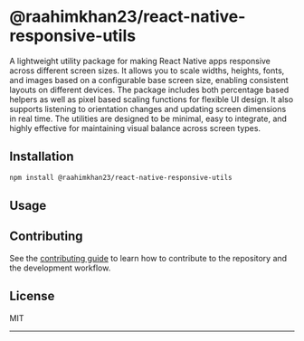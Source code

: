 # @raahimkhan23/react-native-responsive-utils

A lightweight utility package for making React Native apps responsive across different screen sizes. It allows you to scale widths, heights, fonts, and images based on a configurable base screen size, enabling consistent layouts on different devices. The package includes both percentage based helpers as well as pixel based scaling functions for flexible UI design. It also supports listening to orientation changes and updating screen dimensions in real time. The utilities are designed to be minimal, easy to integrate, and highly effective for maintaining visual balance across screen types.

## Installation

```sh
npm install @raahimkhan23/react-native-responsive-utils
```

## Usage

## Contributing

See the [contributing guide](CONTRIBUTING.md) to learn how to contribute to the repository and the development workflow.

## License

MIT

---
